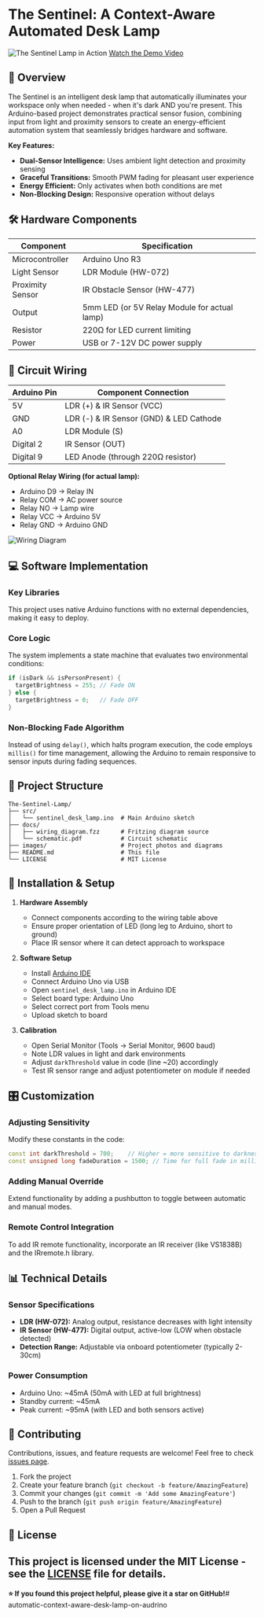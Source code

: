 # The Sentinel: A Context-Aware Automated Desk Lamp

![The Sentinel Lamp in Action](https://img.youtube.com/vi/YOUR_VIDEO_ID_HERE/maxresdefault.jpg)
[Watch the Demo Video](https://youtube.com/watch?v=YOUR_VIDEO_ID_HERE)

## 🌟 Overview

The Sentinel is an intelligent desk lamp that automatically illuminates your workspace only when needed - when it's dark AND you're present. This Arduino-based project demonstrates practical sensor fusion, combining input from light and proximity sensors to create an energy-efficient automation system that seamlessly bridges hardware and software.

**Key Features:**
- **Dual-Sensor Intelligence:** Uses ambient light detection and proximity sensing
- **Graceful Transitions:** Smooth PWM fading for pleasant user experience
- **Energy Efficient:** Only activates when both conditions are met
- **Non-Blocking Design:** Responsive operation without delays

## 🛠 Hardware Components

| Component | Specification |
|-----------|---------------|
| Microcontroller | Arduino Uno R3 |
| Light Sensor | LDR Module (HW-072) |
| Proximity Sensor | IR Obstacle Sensor (HW-477) |
| Output | 5mm LED (or 5V Relay Module for actual lamp) |
| Resistor | 220Ω for LED current limiting |
| Power | USB or 7-12V DC power supply |

## 🔌 Circuit Wiring

| Arduino Pin | Component Connection |
|-------------|----------------------|
| 5V | LDR (+) & IR Sensor (VCC) |
| GND | LDR (-) & IR Sensor (GND) & LED Cathode |
| A0 | LDR Module (S) |
| Digital 2 | IR Sensor (OUT) |
| Digital 9 | LED Anode (through 220Ω resistor) |

**Optional Relay Wiring (for actual lamp):**
- Arduino D9 → Relay IN
- Relay COM → AC power source
- Relay NO → Lamp wire
- Relay VCC → Arduino 5V
- Relay GND → Arduino GND

![Wiring Diagram](images/wiring_diagram.png)

## 💻 Software Implementation

### Key Libraries
This project uses native Arduino functions with no external dependencies, making it easy to deploy.

### Core Logic
The system implements a state machine that evaluates two environmental conditions:

```cpp
if (isDark && isPersonPresent) {
  targetBrightness = 255; // Fade ON
} else {
  targetBrightness = 0;   // Fade OFF
}
```

### Non-Blocking Fade Algorithm
Instead of using `delay()`, which halts program execution, the code employs `millis()` for time management, allowing the Arduino to remain responsive to sensor inputs during fading sequences.

## 📁 Project Structure

```
The-Sentinel-Lamp/
├── src/
│   └── sentinel_desk_lamp.ino  # Main Arduino sketch
├── docs/
│   ├── wiring_diagram.fzz      # Fritzing diagram source
│   └── schematic.pdf           # Circuit schematic
├── images/                     # Project photos and diagrams
├── README.md                   # This file
└── LICENSE                     # MIT License
```

## 🚀 Installation & Setup

1. **Hardware Assembly**
   - Connect components according to the wiring table above
   - Ensure proper orientation of LED (long leg to Arduino, short to ground)
   - Place IR sensor where it can detect approach to workspace

2. **Software Setup**
   - Install [Arduino IDE](https://www.arduino.cc/en/software)
   - Connect Arduino Uno via USB
   - Open `sentinel_desk_lamp.ino` in Arduino IDE
   - Select board type: Arduino Uno
   - Select correct port from Tools menu
   - Upload sketch to board

3. **Calibration**
   - Open Serial Monitor (Tools → Serial Monitor, 9600 baud)
   - Note LDR values in light and dark environments
   - Adjust `darkThreshold` value in code (line ~20) accordingly
   - Test IR sensor range and adjust potentiometer on module if needed

## 🎛 Customization

### Adjusting Sensitivity
Modify these constants in the code:

```cpp
const int darkThreshold = 700;    // Higher = more sensitive to darkness
const unsigned long fadeDuration = 1500; // Time for full fade in milliseconds
```

### Adding Manual Override
Extend functionality by adding a pushbutton to toggle between automatic and manual modes.

### Remote Control Integration
To add IR remote functionality, incorporate an IR receiver (like VS1838B) and the IRremote.h library.

## 📊 Technical Details

### Sensor Specifications
- **LDR (HW-072):** Analog output, resistance decreases with light intensity
- **IR Sensor (HW-477):** Digital output, active-low (LOW when obstacle detected)
- **Detection Range:** Adjustable via onboard potentiometer (typically 2-30cm)

### Power Consumption
- Arduino Uno: ~45mA (50mA with LED at full brightness)
- Standby current: ~45mA
- Peak current: ~95mA (with LED and both sensors active)

## 🤝 Contributing

Contributions, issues, and feature requests are welcome! Feel free to check [issues page](https://github.com/yourusername/The-Sentinel-Lamp/issues).

1. Fork the project
2. Create your feature branch (`git checkout -b feature/AmazingFeature`)
3. Commit your changes (`git commit -m 'Add some AmazingFeature'`)
4. Push to the branch (`git push origin feature/AmazingFeature`)
5. Open a Pull Request

## 📝 License

This project is licensed under the MIT License - see the [LICENSE](LICENSE) file for details.
---

**⭐️ If you found this project helpful, please give it a star on GitHub!**# automatic-context-aware-desk-lamp-on-audrino
